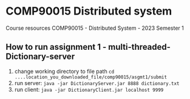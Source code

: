 # COMP90015 Distributed system
Course resources COMP90015 - Distributed System - 2023 Semester 1

## How to run assignment 1 - multi-threaded-Dictionary-server

1. change working directory to file path
```cd ....location_you_downloaded_file/comp90015/asgmt1/submit```
2. run server:
```java -jar DictionaryServer.jar 8888 dictionary.txt```
3. run client:
```java -jar DictionaryClient.jar localhost 9999```
